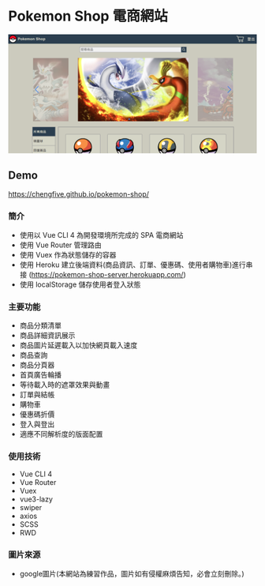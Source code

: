# Pokemon Shop 電商網站

![](./src/assets/demo.png)

## Demo

https://chengfive.github.io/pokemon-shop/

### 簡介

- 使用以 Vue CLI 4 為開發環境所完成的 SPA 電商網站
- 使用 Vue Router 管理路由
- 使用 Vuex 作為狀態儲存的容器
- 使用 Heroku 建立後端資料(商品資訊、訂單、優惠碼、使用者購物車)進行串接 
  (https://pokemon-shop-server.herokuapp.com/)  
- 使用 localStorage 儲存使用者登入狀態

### 主要功能

- 商品分類清單
- 商品詳細資訊展示
- 商品圖片延遲載入以加快網頁載入速度
- 商品查詢
- 商品分頁器
- 首頁廣告輪播
- 等待載入時的遮罩效果與動畫
- 訂單與結帳
- 購物車
- 優惠碼折價
- 登入與登出
- 適應不同解析度的版面配置

### 使用技術

- Vue CLI 4
- Vue Router
- Vuex
- vue3-lazy
- swiper
- axios
- SCSS
- RWD

### 圖片來源
- google圖片(本網站為練習作品，圖片如有侵權麻煩告知，必會立刻刪除。)

